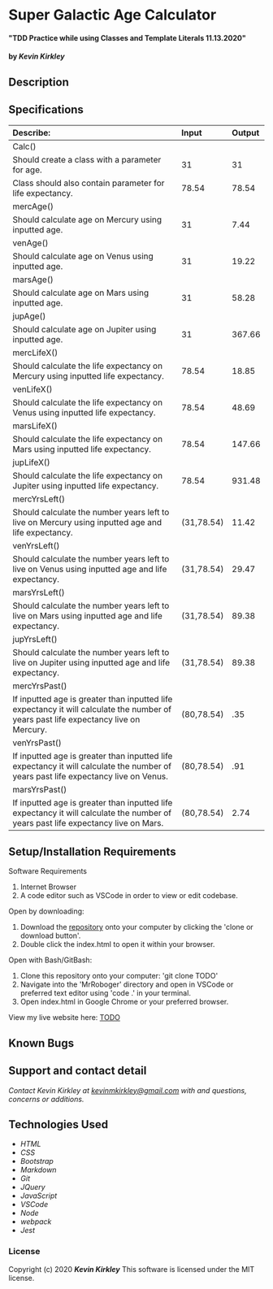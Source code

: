 # Super Galactic Age Calculator

#### "TDD Practice while using Classes and Template Literals 11.13.2020"

#### by _**Kevin Kirkley**_

## Description


 

## Specifications

| Describe: | Input | Output |
| :-----------------------------------| :------------- | :------------- |
| Calc() | | |
| Should create a class with a parameter for age. | 31 | 31 |
| Class should also contain parameter for life expectancy. | 78.54 | 78.54 |
| mercAge() | | | 
| Should calculate age on Mercury using inputted age. | 31 | 7.44 |
| venAge() | | |
| Should calculate age on Venus using inputted age. | 31 |  19.22 |
| marsAge() | | |
| Should calculate age on Mars using inputted age. | 31 | 58.28 |
| jupAge() | | |
| Should calculate age on Jupiter using inputted age. | 31 | 367.66 |
| mercLifeX() | | |
| Should calculate the life expectancy on Mercury using inputted life expectancy. | 78.54 | 18.85 |
| venLifeX() | | |
| Should calculate the life expectancy on Venus using inputted life expectancy. | 78.54 | 48.69 | 
| marsLifeX() | | |
| Should calculate the life expectancy on Mars using inputted life expectancy. | 78.54 | 147.66 |
| jupLifeX() | | |
| Should calculate the life expectancy on Jupiter using inputted life expectancy. | 78.54 | 931.48 |
| mercYrsLeft() | | |
| Should calculate the number years left to live on Mercury using inputted age and life expectancy. | (31,78.54) | 11.42 |
| venYrsLeft() | | |
| Should calculate the number years left to live on Venus using inputted age and life expectancy. | (31,78.54) | 29.47 |
| marsYrsLeft() | | |
| Should calculate the number years left to live on Mars using inputted age and life expectancy. | (31,78.54) | 89.38 |
| jupYrsLeft() | | |
| Should calculate the number years left to live on Jupiter using inputted age and life expectancy. | (31,78.54) | 89.38 | 563.82 |
| mercYrsPast() | | |
| If inputted age is greater than inputted life expectancy it will calculate the number of years past life expectancy live on Mercury. | (80,78.54) | .35 |
| venYrsPast() | | |
| If inputted age is greater than inputted life expectancy it will calculate the number of years past life expectancy live on Venus. | (80,78.54) | .91 |
| marsYrsPast() | | |
| If inputted age is greater than inputted life expectancy it will calculate the number of years past life expectancy live on Mars. | (80,78.54) | 2.74 |









## Setup/Installation Requirements

Software Requirements
1. Internet Browser
2. A code editor such as VSCode in order to view or edit codebase. 

Open by downloading:
1. Download the [repository](TODO) onto your computer by clicking the 'clone or download button'.
2. Double click the index.html to open it within your browser.

Open with Bash/GitBash:
1. Clone this repository onto your computer: 'git clone TODO'
2. Navigate into the 'MrRoboger' directory and open in VSCode or preferred text editor using 'code .' in your terminal.
3. Open index.html in Google Chrome or your preferred browser. 

View my live website here: 
[TODO](kevinkirkl3y.github.io/)

## Known Bugs




## Support and contact detail

_Contact Kevin Kirkley at [kevinmkirkley@gmail.com](mailto:kevinmkirkley@gmail.com) with and questions, concerns or additions._

## Technologies Used 

* _HTML_
* _CSS_
* _Bootstrap_
* _Markdown_
* _Git_
* _JQuery_
* _JavaScript_
* _VSCode_
* _Node_
* _webpack_
* _Jest_

### License

Copyright (c) 2020 **_Kevin Kirkley_**
This software is licensed under the MIT license.